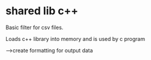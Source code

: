 # shared lib c++

Basic filter for csv files.


Loads c++ library into memory and is used by c program

-->create formatting for output data